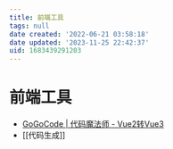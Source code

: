 ```yaml
---
title: 前端工具
tags: null
date created: '2022-06-21 03:58:18'
date updated: '2023-11-25 22:42:37'
uid: 1683439291203
---
```


# 前端工具

- [GoGoCode | 代码魔法师 - Vue2转Vue3](https://gogocode.io/zh)
- [[代码生成]]
